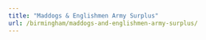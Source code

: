 ```yaml
---
title: "Maddogs & Englishmen Army Surplus"
url: /birmingham/maddogs-and-englishmen-army-surplus/
---
```


